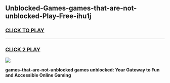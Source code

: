 
## Unblocked-Games-games-that-are-not-unblocked-Play-Free-ihu1j
<h3>
<a href="https://premium76.site?title=games-that-are-not-unblocked&ref=09A">CLICK TO PLAY</a></h3>
<hr>

<h3>
<a href="https://premium76.site?title=games-that-are-not-unblocked&ref=09A">CLICK 2 PLAY</a>
  
</h3>

<a href="https://premium76.site?title=games-that-are-not-unblocked&ref=09A"><img src="https://clearcache.store/games.png"></a>


**games-that-are-not-unblocked games unblocked: Your Gateway to Fun and Accessible Online Gaming**
